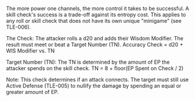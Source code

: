 The more power one channels, the more control it takes to be successful. A skill check's success is a trade-off against its entropy cost. This applies to any roll or skill check that does not have its own unique "minigame" (see TLE-006).

The Check: The attacker rolls a d20 and adds their Wisdom Modifier. The result must meet or beat a Target Number (TN).
Accuracy Check = d20 + WIS Modifier vs. TN

Target Number (TN): The TN is determined by the amount of EP the attacker spends on the skill check.
TN = 8 + floor(EP Spent on Check / 2)

Note: This check determines if an attack connects. The target must still use Active Defense (TLE-005) to nullify the damage by spending an equal or greater amount of EP.